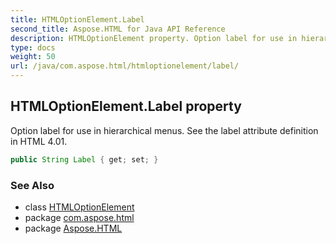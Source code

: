 ```yaml
---
title: HTMLOptionElement.Label
second_title: Aspose.HTML for Java API Reference
description: HTMLOptionElement property. Option label for use in hierarchical menus. See the label attribute definition in HTML 4.01
type: docs
weight: 50
url: /java/com.aspose.html/htmloptionelement/label/
---
```

## HTMLOptionElement.Label property

Option label for use in hierarchical menus. See the label attribute definition in HTML 4.01.

```java
public String Label { get; set; }
```

### See Also

* class [HTMLOptionElement](../)
* package [com.aspose.html](../../../com.aspose.html/)
* package [Aspose.HTML](../../../)
